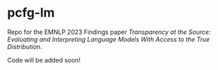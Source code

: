 # pcfg-lm
Repo for the EMNLP 2023 Findings paper _Transparency at the Source: Evaluating and Interpreting Language Models With Access to the True Distribution_.

Code will be added soon!
